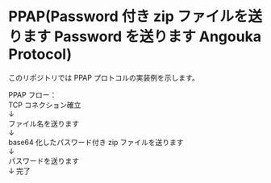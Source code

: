 # PPAP(Password 付き zip ファイルを送ります Password を送ります Angouka Protocol)

このリポジトリでは PPAP プロトコルの実装例を示します。

PPAP フロー：  
TCP コネクション確立  
↓  
ファイル名を送ります  
↓  
base64 化したパスワード付き zip ファイルを送ります  
↓  
パスワードを送ります  
↓
完了
